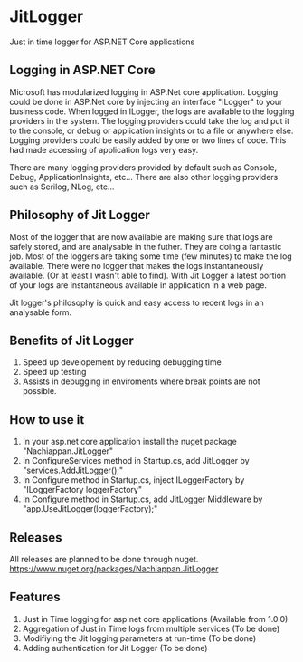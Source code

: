 # JitLogger
Just in time logger for ASP.NET Core applications

## Logging in ASP.NET Core
Microsoft has modularized logging in ASP.Net core application.
Logging could be done in ASP.Net core by injecting an interface "ILogger" to your business code.
When logged in ILogger, the logs are available to the logging providers in the system. The logging providers could take the log and put it to the console, or debug or application insights or to a file or anywhere else.
Logging providers could be easily added by one or two lines of code. This had made accessing of application logs very easy.

There are many logging providers provided by default such as Console, Debug, ApplicationInsights, etc... There are also other logging providers such as Serilog, NLog, etc...

## Philosophy of Jit Logger
Most of the logger that are now available are making sure that logs are safely stored, and are analysable in the futher. They are doing a fantastic job. Most of the loggers are taking some time (few minutes) to make the log available. There were no logger that makes the logs instantaneously available. (Or at least I wasn't able to find). With Jit Logger a latest portion of your logs are instantaneous available in application in a web page.

Jit logger's philosophy is quick and easy access to recent logs in an analysable form.

## Benefits of Jit Logger
1. Speed up developement by reducing debugging time
2. Speed up testing
3. Assists in debugging in enviroments where break points are not possible.

## How to use it
1. In your asp.net core application install the nuget package "Nachiappan.JitLogger"
2. In ConfigureServices method in Startup.cs, add JitLogger by "services.AddJitLogger();"
3. In Configure method in Startup.cs, inject ILoggerFactory by "ILoggerFactory loggerFactory"
4. In Configure method in Startup.cs, add JitLogger Middleware by "app.UseJitLogger(loggerFactory);"

## Releases
All releases are planned to be done through nuget.
https://www.nuget.org/packages/Nachiappan.JitLogger

## Features
1. Just in Time logging for asp.net core applications (Available from 1.0.0)
2. Aggregation of Just in Time logs from multiple services (To be done)
3. Modifiying the Jit logging parameters at run-time (To be done)
4. Adding authentication for Jit Logger (To be done)

